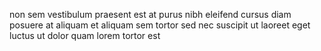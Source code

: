 non sem vestibulum praesent est at purus nibh eleifend cursus diam posuere at
aliquam et aliquam sem tortor sed nec suscipit ut laoreet eget luctus ut dolor
quam lorem tortor est